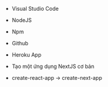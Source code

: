 - Visual Studio Code
- NodeJS
- Npm

- Github
- Heroku App

- Tạo một ứng dụng NextJS cơ bản

- create-react-app -> create-next-app
